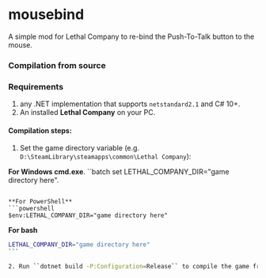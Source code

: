 # mousebind
A simple mod for Lethal Company to re-bind the Push-To-Talk button to the mouse.

### Compilation from source

### Requirements
1. any .NET implementation that supports ``netstandard2.1`` and C# 10+.
2. An installed **Lethal Company** on your PC.

#### Compilation steps:
1. Set the game directory variable (e.g. ``D:\SteamLibrary\steamapps\common\Lethal Company``):

**For Windows cmd.exe**.
``batch
set LETHAL_COMPANY_DIR="game directory here".
```

**For PowerShell**
```powershell
$env:LETHAL_COMPANY_DIR="game directory here"
```

**For bash**
````bash
LETHAL_COMPANY_DIR="game directory here"
```

2. Run ``dotnet build -P:Configuration=Release`` to compile the game from source with *Release* configuration.